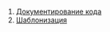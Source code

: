 1. [Документирование кода](../master/code-documentation.md)  
2. [Шаблонизация](../master/шаблонизация.md)
